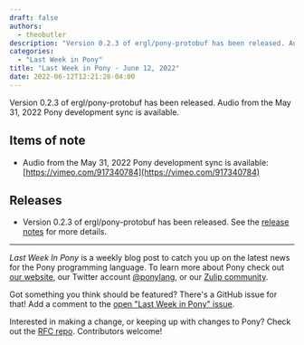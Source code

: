 ```yaml
---
draft: false
authors:
  - theobutler
description: "Version 0.2.3 of ergl/pony-protobuf has been released. Audio from the May 31, 2022 Pony development sync is available."
categories:
  - "Last Week in Pony"
title: "Last Week in Pony - June 12, 2022"
date: 2022-06-12T12:21:28-04:00
---
```


Version 0.2.3 of ergl/pony-protobuf has been released. Audio from the May 31, 2022 Pony development sync is available.

<!-- more -->

## Items of note

- Audio from the May 31, 2022 Pony development sync is available:
  [https://vimeo.com/917340784](https://vimeo.com/917340784)

## Releases

- Version 0.2.3 of ergl/pony-protobuf has been released.
  See the [release notes](https://github.com/ergl/pony-protobuf/releases/tag/0.2.3) for more details.

---

_Last Week In Pony_ is a weekly blog post to catch you up on the latest news for the Pony programming language. To learn more about Pony check out [our website](https://ponylang.io), our Twitter account [@ponylang](https://twitter.com/ponylang), or our [Zulip community](https://ponylang.zulipchat.com).

Got something you think should be featured? There's a GitHub issue for that! Add a comment to the [open "Last Week in Pony" issue](https://github.com/ponylang/ponylang.github.io/issues?q=is%3Aissue+is%3Aopen+label%3Alast-week-in-pony).

Interested in making a change, or keeping up with changes to Pony? Check out the [RFC repo](https://github.com/ponylang/rfcs). Contributors welcome!
